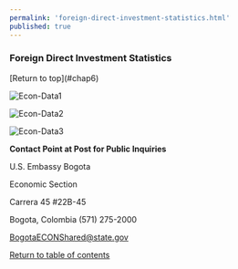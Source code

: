 ```yaml
--- 
permalink: 'foreign-direct-investment-statistics.html' 
published: true 
---
```

<h3 id="foreign-direct-investment-statistics">Foreign Direct Investment Statistics</h3> [Return to top](#chap6)

![Econ-Data1](images/econ-data1.png)

![Econ-Data2](images/econ-data2.png)

![Econ-Data3](images/econ-data3.png)

**Contact Point at Post for Public Inquiries**

U.S. Embassy Bogota

Economic Section

Carrera 45 #22B-45

Bogota, Colombia (571) 275-2000

[BogotaECONShared@state.gov](BogotaECONShared@state.gov)


[Return to table of contents](#table-of-contents)

